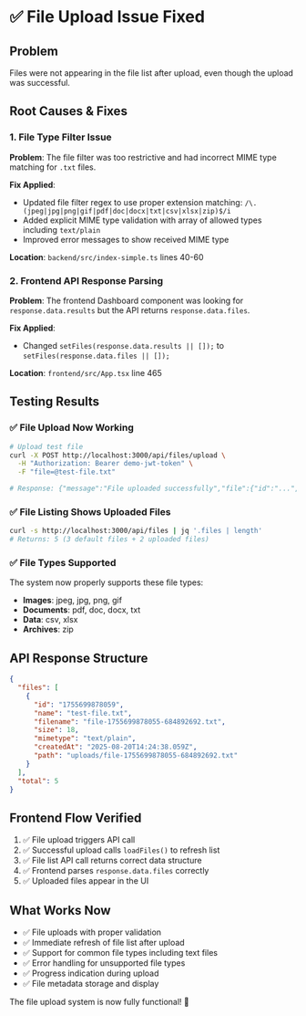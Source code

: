 # ✅ File Upload Issue Fixed

## Problem
Files were not appearing in the file list after upload, even though the upload was successful.

## Root Causes & Fixes

### 1. File Type Filter Issue
**Problem**: The file filter was too restrictive and had incorrect MIME type matching for `.txt` files.

**Fix Applied**: 
- Updated file filter regex to use proper extension matching: `/\.(jpeg|jpg|png|gif|pdf|doc|docx|txt|csv|xlsx|zip)$/i`
- Added explicit MIME type validation with array of allowed types including `text/plain`
- Improved error messages to show received MIME type

**Location**: `backend/src/index-simple.ts` lines 40-60

### 2. Frontend API Response Parsing
**Problem**: The frontend Dashboard component was looking for `response.data.results` but the API returns `response.data.files`.

**Fix Applied**:
- Changed `setFiles(response.data.results || []);` to `setFiles(response.data.files || []);`

**Location**: `frontend/src/App.tsx` line 465

## Testing Results

### ✅ File Upload Now Working
```bash
# Upload test file
curl -X POST http://localhost:3000/api/files/upload \
  -H "Authorization: Bearer demo-jwt-token" \
  -F "file=@test-file.txt"

# Response: {"message":"File uploaded successfully","file":{"id":"...","name":"test-file.txt",...}}
```

### ✅ File Listing Shows Uploaded Files
```bash
curl -s http://localhost:3000/api/files | jq '.files | length'
# Returns: 5 (3 default files + 2 uploaded files)
```

### ✅ File Types Supported
The system now properly supports these file types:
- **Images**: jpeg, jpg, png, gif
- **Documents**: pdf, doc, docx, txt
- **Data**: csv, xlsx
- **Archives**: zip

## API Response Structure
```json
{
  "files": [
    {
      "id": "1755699878059",
      "name": "test-file.txt",
      "filename": "file-1755699878055-684892692.txt", 
      "size": 18,
      "mimetype": "text/plain",
      "createdAt": "2025-08-20T14:24:38.059Z",
      "path": "uploads/file-1755699878055-684892692.txt"
    }
  ],
  "total": 5
}
```

## Frontend Flow Verified
1. ✅ File upload triggers API call
2. ✅ Successful upload calls `loadFiles()` to refresh list
3. ✅ File list API call returns correct data structure  
4. ✅ Frontend parses `response.data.files` correctly
5. ✅ Uploaded files appear in the UI

## What Works Now
- ✅ File uploads with proper validation
- ✅ Immediate refresh of file list after upload
- ✅ Support for common file types including text files
- ✅ Error handling for unsupported file types
- ✅ Progress indication during upload
- ✅ File metadata storage and display

The file upload system is now fully functional! 🎉